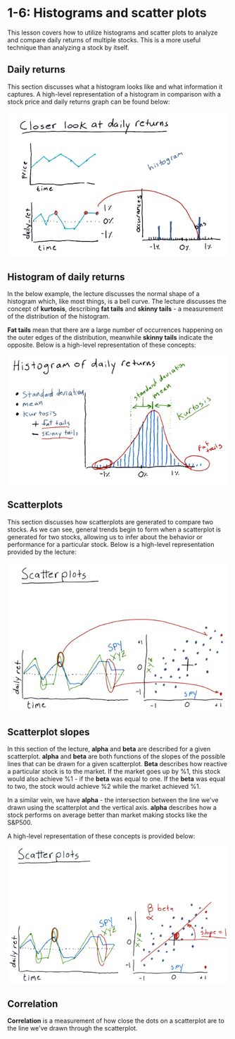 # 1-6: Histograms and scatter plots

This lesson covers how to utilize histograms and scatter plots to analyze and
compare daily returns of multiple stocks. This is a more useful technique than
analyzing a stock by itself.

## Daily returns

This section discusses what a histogram looks like and what information it
captures. A high-level representation of a histogram in comparison with a stock
price and daily returns graph can be found below:

![daily-returns-historgram](./assets/daily-returns-histogram.png)

## Histogram of daily returns

In the below example, the lecture discusses the normal shape of a histogram
which, like most things, is a bell curve. The lecture discusses the concept
of **kurtosis**, describing **fat tails** and **skinny tails** - a measurement
of the distribution of the histogram.

**Fat tails** mean that there are a large number of occurrences happening on
the outer edges of the distribution, meanwhile **skinny tails** indicate the
opposite. Below is a high-level representation of these concepts:

![histogram](./assets/histogram.png)

## Scatterplots

This section discusses how scatterplots are generated to compare two stocks. As
we can see, general trends begin to form when a scatterplot is generated for
two stocks, allowing us to infer about the behavior or performance for a
particular stock. Below is a high-level representation provided by the lecture:

![scatterplot](./assets/scatterplot.png)

## Scatterplot slopes

In this section of the lecture, **alpha** and **beta** are described for a given
scatterplot. **alpha** and **beta** are both functions of the slopes of the
possible lines that can be drawn for a given scatterplot. **Beta** describes
how reactive a particular stock is to the market. If the market goes up by %1,
this stock would also achieve %1 - if the **beta** was equal to one. If the
**beta** was equal to two, the stock would achieve %2 while the market achieved
%1.

In a similar vein, we have **alpha** - the intersection between the line we've
drawn using the scatterplot and the vertical axis. **alpha** describes how a
stock performs on average better than market making stocks like the S&P500.

A high-level representation of these concepts is provided below:

![slopes](./assets/slopes.png)

## Correlation

**Correlation** is a measurement of how close the dots on a scatterplot are to
the line we've drawn through the scatterplot.